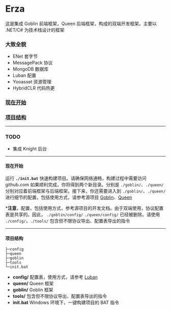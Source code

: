 # Erza

这是集成 Goblin 前端框架，Queen 后端框架，构成的双端开发框架。主要以 .NET/C# 为技术栈设计的框架

### 大致全貌

- ENet 套字节
- MessagePack 协议
- MongoDB 数据库
- Luban 配置
- Yooasset 资源管理
- HybridCLR 代码热更

### [现在开始](#qstart)

### [项目结构](#projectcatalog)

---

### TODO

- 集成 Knight 后台

---

#### <span id="qstart">现在开始</span>

  运行 **`./init.bat`** 快速构建项目。请确保网络通畅，构建过程中需要访问 github.com 如果顺利完成，你将得到两个新目录。分别是 `./goblin/`、`./queen/` 分别对应着前端框架与后端框架。接下来，你还需要进入到   `./goblin/`、`./queen/` 进行细节的配置，包括使用方式，请参考源项目 [Goblin](https://github.com/wantdabo/goblin)、[Queen](https://github.com/wantdabo/goblin)

  ***注意**，配置，包括使用方式，参考源项目的开发文档。由于双端使用，协议配置表是共享的。因此， `./goblin/config/` `./queen/config/` 已经被删除。请使用 `./config/`，`./tools/` 包含但不限协议导出、配置表导出的指令

---

#### 项目结构

```text
├─config
├─queen
├─goblin
├─tools
└─init.bat
```

- **config/** 配置表，使用方式，请参考 [Luban](https://github.com/focus-creative-games/luban)
- **queen/** Queen 框架
- **goblin/** Goblin 框架
- **tools/** 包含但不限协议导出、配置表导出的指令
- **init.bat** Windows 环境下，一键构建项目的 BAT 指令
